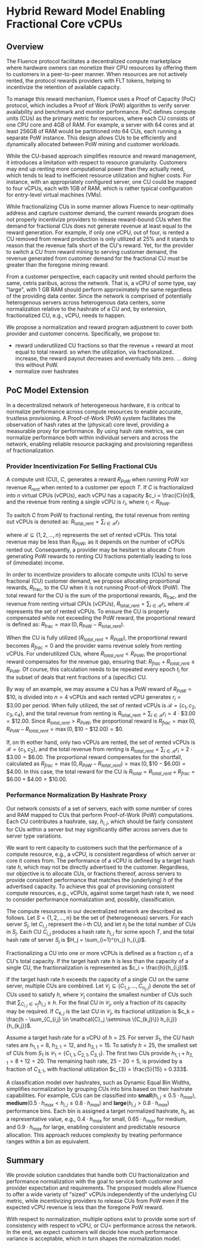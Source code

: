 # Hybrid Reward Model Enabling Fractional Core vCPUs

## Overview

The Fluence protocol facilitates a decentralized compute marketplace where hardware owners can monetize their CPU resources by offering them to customers in a peer-to-peer manner. When resources are not actively rented, the protocol rewards providers with FLT tokens, helping to incentivize the retention of available capacity.

To manage this reward mechanism, Fluence uses a Proof of Capacity (PoC) protocol, which includes a Proof of Work (PoW) algorithm to verify server availability and benchmark and monitor performance. PoC defines compute units (CUs) as the primary metric for resources, where each CU consists of one CPU core and 4GB of RAM. For example, a server with 64 cores and at least 256GB of RAM would be partitioned into 64 CUs, each running a separate PoW instance. This design allows CUs to be efficiently and dynamically allocated between PoW mining and customer workloads.

While the CU-based approach simplifies resource and reward management, it introduces a limitation with respect to resource granularity. Customers may end up renting more computational power than they actually need, which tends to lead to inefficient resource utilization and higher costs. For instance, with an appropriately configured server, one CU could be mapped to four vCPUs, each with 1GB of RAM, which is rather typical configuration for entry-level virtual machines (VMs).

While fractionalizing CUs in some manner allows Fluence to near-optimally address and capture customer demand, the current rewards program does not properly incentivize providers to release reward-bound CUs when the demand for fractional CUs does not generate revenue at least equal to the reward generation. For example, if only one vCPU, out of four, is rented a CU removed from reward production is only utilized at 25% and it stands to reason that the revenue falls short of the CU's reward. Yet, for the provider to switch a CU from reward mining to serving customer demand, the revenue generated from customer demand for the fractional CU must be greater than the foregone mining reward.

From a customer perspective, each capacity unit rented should perform the same, cetris paribus, across the network. That is, a vCPU of some type, say "large", with 1 GB RAM should perform approximately the same regardless of the providing data center. Since the network is comprised of potentially heterogenous servers across heterogenous data centers, some normalization relative to the hashrate of a CU and, by extension, fractionalized CU, e.g., vCPU, needs to happen.

We propose a normalization and reward program adjustment to cover both provider and customer concerns. Specifically, we propose to:

* reward underutilized CU fractions so that the revenue + reward at most equal to total reward. so when the utilization, via fractionalized.. increase, the reward payout decreases and eventually hits zero. ... doing this without PoW.
* normalize over hashrates


## PoC Model Extension

In a decentralized network of heterogeneous hardware, it is critical to normalize performance across compute resources to enable accurate, trustless provisioning. A Proof-of-Work (PoW) system facilitates the observation of hash rates at the (physical) core level, providing a measurable proxy for performance. By using hash rate metrics, we can normalize performance both within individual servers and across the network, enabling reliable resource packaging and provisioning regardless of fractionalization.

### Provider Incentivization For Selling Fractional CUs

A compute unit (CU), $C$, generates a reward $R_{PoW}$ when running PoW xor revenue $R_{rent}$ when rented to a customer per epoch $T$. If $C$ is fractionalized into $n$ virtual CPUs (vCPUs), each vCPU has a capacity $c_i = \frac{C}{n}$, and the revenue from renting a single vCPU is $r_i$, where $r_i < R_{PoW}$.

To switch $C$ from PoW to fractional renting, the total revenue from renting out vCPUs is denoted as: $R_{\text{total\_rent}} = \sum_{i \in \mathcal{R}} r_i$.

where $\mathcal{R} \subseteq \{1, 2, \dots, n\}$ represents the set of rented vCPUs. This total revenue may be less than $R_{PoW}$, as it depends on the number of vCPUs rented out. Consequently, a provider may be hesitant to allocate $C$ from generating PoW rewards to renting CU fractions potentially leading to loss of (immediate) income.

In order to incentivize providers to allocate compute units (CUs) to serve fractional (CU) customer demand, we propose allocating proportional rewards, $R_{\text{frac}}$, to the CU when it is not running Proof-of-Work (PoW). The total reward for the CU is the sum of the proportional rewards, $R_{\text{frac}}$, and the revenue from renting virtual CPUs (vCPUs), $R_{\text{total\_rent}} = \sum_{i \in \mathcal{R}} r_i$, where $\mathcal{R}$ represents the set of rented vCPUs. To ensure the CU is properly compensated while not exceeding the PoW reward, the proportional reward is defined as: $R_{\text{frac}} = \max\left(0, R_{\text{PoW}} - R_{\text{total\_rent}}\right)$.

When the CU is fully utilized ($R_{total\_rent} = R_{PoW}$), the proportional reward becomes $R_{frac} = 0$ and the provider earns revenue solely from renting vCPUs. For underutilized CUs, where $R_{total\_rent} < R_{PoW}$, the proportional reward compensates for the revenue gap, ensuring that: $R_{frac} + R_{total\_rent} \leq R_{PoW}$. Of course, this calculation needs to be repeated every epoch $t_i$ for the subset of deals that rent fractions of a (specific) CU.

By way of an example, we may assume a CU has a PoW reward of $R_{PoW} = \$10$, is divided into $n = 4$ vCPUs and each rented vCPU generates $r_i = \$3.00$ per period. When fully utilized, the set of rented vCPUs is $\mathcal{R} = \{c_1, c_2, c_3, c_4\}$, and the total revenue from renting is $R_{\text{total\_rent}} = \sum_{i \in \mathcal{R}} r_i = 4 \cdot \$3.00 = \$12.00$. Since $R_{total\_rent} > R_{PoW}$, the proportional reward is $R_{frac} = \max(0, R_{PoW} - R_{total\_rent} = \max(0, \$10 - \$12.00) = \$0$.

If, on th eother hand, only two vCPUs are rented, the set of rented vCPUs is $\mathcal{R} = \{c_1, c_2\}$, and the total revenue from renting is $R_{total\_rent} = \sum_{i \in \mathcal{R}} r_i = 2 \cdot \$3.00 = \$6.00$. The proportional reward compensates for the shortfall, calculated as $R_{frac} = \max(0, R_{PoW} - R_{total\_rent}) = \max(0, \$10 - \$6.00) = \$4.00$. In this case, the total reward for the CU is $R_{total} = R_{total\_rent} + R_{frac} = \$6.00 + \$4.00 = \$10.00$.

### Performance Normalization By Hashrate Proxy

Our network consists of a set of servers, each with some number of cores and RAM mapped to CUs that perform Proof-of-Work (PoW) computations. Each CU contributes a hashrate, say, $h_{i,j}$, which should be fairly consistent for CUs within a server but may significantly differ across servers due to server type variations.

We want to rent capacity to customers such that the performance of a compute resource, e.g., a vCPU, is consistent regardless of which server or core it comes from. The performance of a vCPU is defined by a target hash rate $h$, which may not be directly advertised to the customer. Regardless, our objective is to allocate CUs, or fractions thereof, across servers to provide consistent performance that matches the (underlying) $h$ of the advertised capacity. To achieve this goal of provisioning consistent compute resources, e.g., vCPUs, against some target hash rate $h$, we need to consider performance normalization and, possibly, classification.

The compute resources in our decentralized network are described as follows. Let $S = \{1,2,\dots,n\}$ be the set of (heterogeneous) servers. For each server $S_j$, let $C_{i,j}$ represent the $i$-th CU, and let $n_j$ be the total number of CUs in $S_j$. Each CU $C_{i,j}$ produces a hash rate $h_{i,j}$ for some epoch $T$, and the total hash rate of server $S_j$ is $H_j = \sum_{i=1}^{n_j} h_{i,j}$.

Fractionalizing a CU into one or more vCPUs is defined as a fraction $c_i$ of a CU's total capacity. If the target hash rate $h$ is less than the capacity of a single CU, the fractionalization is represented as $c_i = \frac{h}{h_{i,j}}$.

If the target hash rate $h$ exceeds the capacity of a single CU on the same server, multiple CUs are combined. Let $\mathcal{C}_j \subseteq \{C_{1,j}, \dots, C_{n_j,j}\}$ denote the set of CUs used to satisfy $h$, where $\mathcal{C}_j$ contains the smallest number of CUs such that $\sum_{C_{i,j} \in \mathcal{C}_j} h_{i,j} \geq h$. For the final CU in $\mathcal{C}_j$, only a fraction of its capacity may be required. If $C_{k,j}$ is the last CU in $\mathcal{C}_j$, its fractional utilization is $c_k = \frac{h - \sum_{C_{i,j} \in \mathcal{C}_j \setminus \{C_{k,j}\}} h_{i,j}}{h_{k,j}}$.

Assume a target hash rate for a vCPU of $h = 25$. For server $S_1$, the CU hash rates are $h_{1,1} = 8$, $h_{2,1} = 12$, and $h_{3,1} = 15$. To satisfy $h = 25$, the smallest set of CUs from $S_1$ is $\mathcal{C}_1 = \{C_{1,1}, C_{2,1}, C_{3,1}\}$. The first two CUs provide $h_{1,1} + h_{2,1} = 8 + 12 = 20$. The remaining hash rate, $25 - 20 = 5$, is provided by a fraction of $C_{3,1}$, with fractional utilization $c_{3} = \frac{5}{15} = 0.333$.

A classification model over hashrates, such as Dynamic Equal Bin Widths, simplifies normalization by grouping CUs into bins based on their hashrate capabilities. For example, CUs can be classified into $\textbf{small} (h_{i,j} \leq 0.5 \cdot h_{max})$, $\textbf{medium} (0.5 \cdot h_{max} < h_{i,j} \leq 0.8 \cdot h_{max})$ and $\textbf{large} (h_{i,j} > 0.8 \cdot h_{max})$ performance bins. Each bin is assigned a target normalized hashrate, $h_t$, as a representative value, e.g., $0.4 \cdot h_{max}$ for small, $0.65 \cdot h_{max}$ for medium, and $0.9 \cdot h_{max}$ for large, enabling consistent and predictable resource allocation. This approach reduces complexity by treating performance ranges within a bin as equivalent.


## Summary

We provide solution candidates that handle both CU fractionalization and performance normalization with the goal to service both customer and provider expectation and requirements. The proposed models allow Fluence to offer a wide variety of "sized" vCPUs independently of the underlying CU metric, while incentivizing providers to release CUs from PoW even if the expected vCPU revenue is less than the foregone PoW reward.

With respect to normalization, multiple options exist to provide some sort of consistency with respect to vCPU, or CU< performance across the network. In the end, we expect customers will decide how much performance variance is acceptable, which in turn shapes the normalization model.